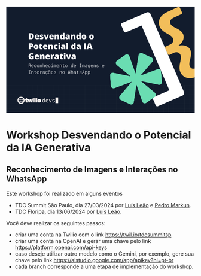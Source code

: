 ![Imagem do Workshop Desvendando o Potencial do ChatGPT](./assets/header.png)
# Workshop Desvendando o Potencial da IA Generativa
## Reconhecimento de Imagens e Interações no WhatsApp

Este workshop foi realizado em alguns eventos
* TDC Summit São Paulo, dia 27/03/2024 por [Luís Leão](https://linkedin.com/in/luisleao) e [Pedro Markun](https://linkedin.com/in/pedromarkun).
* TDC Floripa, dia 13/06/2024 por [Luís Leão](https://linkedin.com/in/luisleao).


Você deve realizar os seguintes passos:

* criar uma conta na Twilio com o link https://twil.io/tdcsummitsp
* criar uma conta na OpenAI e gerar uma chave pelo link https://platform.openai.com/api-keys
* caso deseje utilizar outro modelo como o Gemini, por exemplo, gere sua chave pelo link https://aistudio.google.com/app/apikey?hl=pt-br
* cada branch corresponde a uma etapa de implementação do workshop.
